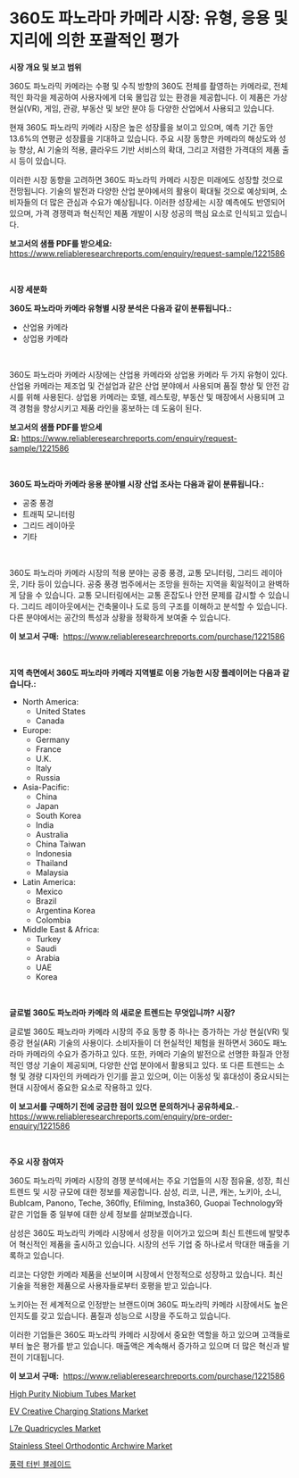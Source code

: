 <p><h1>360도 파노라마 카메라 시장: 유형, 응용 및 지리에 의한 포괄적인 평가</h1></p><p><strong>시장 개요 및 보고 범위</strong></p>
<p><p>360도 파노라믹 카메라는 수평 및 수직 방향의 360도 전체를 촬영하는 카메라로, 전체적인 화각을 제공하여 사용자에게 더욱 몰입감 있는 환경을 제공합니다. 이 제품은 가상 현실(VR), 게임, 관광, 부동산 및 보안 분야 등 다양한 산업에서 사용되고 있습니다. </p><p>현재 360도 파노라믹 카메라 시장은 높은 성장률을 보이고 있으며, 예측 기간 동안 13.6%의 연평균 성장률을 기대하고 있습니다. 주요 시장 동향은 카메라의 해상도와 성능 향상, AI 기술의 적용, 클라우드 기반 서비스의 확대, 그리고 저렴한 가격대의 제품 출시 등이 있습니다.</p><p>이러한 시장 동향을 고려하면 360도 파노라믹 카메라 시장은 미래에도 성장할 것으로 전망됩니다. 기술의 발전과 다양한 산업 분야에서의 활용이 확대될 것으로 예상되며, 소비자들의 더 많은 관심과 수요가 예상됩니다. 이러한 성장세는 시장 예측에도 반영되어 있으며, 가격 경쟁력과 혁신적인 제품 개발이 시장 성공의 핵심 요소로 인식되고 있습니다.</p></p>
<p><strong>보고서의 샘플 PDF를 받으세요:</strong> <a href="https://www.reliableresearchreports.com/enquiry/request-sample/1221586">https://www.reliableresearchreports.com/enquiry/request-sample/1221586</a></p>
<p>&nbsp;</p>
<p><strong>시장 세분화</strong></p>
<p><strong>360도 파노라마 카메라 유형별 시장 분석은 다음과 같이 분류됩니다.:</strong></p>
<p><ul><li>산업용 카메라</li><li>상업용 카메라</li></ul></p>
<p>&nbsp;</p>
<p><p>360도 파노라마 카메라 시장에는 산업용 카메라와 상업용 카메라 두 가지 유형이 있다. 산업용 카메라는 제조업 및 건설업과 같은 산업 분야에서 사용되며 품질 향상 및 안전 감시를 위해 사용된다. 상업용 카메라는 호텔, 레스토랑, 부동산 및 매장에서 사용되며 고객 경험을 향상시키고 제품 라인을 홍보하는 데 도움이 된다.</p></p>
<p><strong>보고서의 샘플 PDF를 받으세요:</strong>&nbsp;<a href="https://www.reliableresearchreports.com/enquiry/request-sample/1221586">https://www.reliableresearchreports.com/enquiry/request-sample/1221586</a></p>
<p>&nbsp;</p>
<p><strong> 360도 파노라마 카메라 응용 분야별 시장 산업 조사는 다음과 같이 분류됩니다.:</strong></p>
<p><ul><li>공중 풍경</li><li>트래픽 모니터링</li><li>그리드 레이아웃</li><li>기타</li></ul></p>
<p>&nbsp;</p>
<p><p>360도 파노라마 카메라 시장의 적용 분야는 공중 풍경, 교통 모니터링, 그리드 레이아웃, 기타 등이 있습니다. 공중 풍경 범주에서는 조망을 원하는 지역을 획일적이고 완벽하게 담을 수 있습니다. 교통 모니터링에서는 교통 혼잡도나 안전 문제를 감시할 수 있습니다. 그리드 레이아웃에서는 건축물이나 도로 등의 구조를 이해하고 분석할 수 있습니다. 다른 분야에서는 공간의 특성과 상황을 정확하게 보여줄 수 있습니다.</p></p>
<p><strong>이 보고서 구매:</strong>&nbsp; <a href="https://www.reliableresearchreports.com/purchase/1221586">https://www.reliableresearchreports.com/purchase/1221586</a></p>
<p>&nbsp;</p>
<p><strong>지역 측면에서 360도 파노라마 카메라 지역별로 이용 가능한 시장 플레이어는 다음과 같습니다.:</strong></p>
<p><ul>
    <li>
        North America:
        <ul>
            <li>United States</li>
            <li>Canada</li>
        </ul>
    </li>
    <li>
        Europe:
        <ul>
            <li>Germany</li>
            <li>France</li>
            <li>U.K.</li>
            <li>Italy</li>
            <li>Russia</li>
        </ul>
    </li>
    <li>
        Asia-Pacific:
        <ul>
            <li>China</li>
            <li>Japan</li>
            <li>South Korea</li>
            <li>India</li>
            <li>Australia</li>
            <li>China Taiwan</li>
            <li>Indonesia</li>
            <li>Thailand</li>
            <li>Malaysia</li>
        </ul>
    </li>
    <li>
        Latin America:
        <ul>
            <li>Mexico</li>
            <li>Brazil</li>
            <li>Argentina Korea</li>
            <li>Colombia</li>
        </ul>
    </li>
    <li>
        Middle East & Africa:
        <ul>
            <li>Turkey</li>
            <li>Saudi</li>
            <li>Arabia</li>
            <li>UAE</li>
            <li>Korea</li>
        </ul>
    </li>
    </ul></p>
<p>&nbsp;</p>
<p><strong>글로벌 360도 파노라마 카메라 의 새로운 트렌드는 무엇입니까? 시장?</strong></p>
<p><p>글로벌 360도 패노라마 카메라 시장의 주요 동향 중 하나는 증가하는 가상 현실(VR) 및 증강 현실(AR) 기술의 사용이다. 소비자들이 더 현실적인 체험을 원하면서 360도 패노라마 카메라의 수요가 증가하고 있다. 또한, 카메라 기술의 발전으로 선명한 화질과 안정적인 영상 기술이 제공되며, 다양한 산업 분야에서 활용되고 있다. 또 다른 트렌드는 소형 및 경량 디자인의 카메라가 인기를 끌고 있으며, 이는 이동성 및 휴대성이 중요시되는 현대 시장에서 중요한 요소로 작용하고 있다.</p></p>
<p><strong>이 보고서를 구매하기 전에 궁금한 점이 있으면 문의하거나 공유하세요.</strong>- <a href="https://www.reliableresearchreports.com/enquiry/pre-order-enquiry/1221586">https://www.reliableresearchreports.com/enquiry/pre-order-enquiry/1221586</a></p>
<p>&nbsp;</p>
<p><strong>주요 시장 참여자</strong></p>
<p><p>360도 파노라믹 카메라 시장의 경쟁 분석에서는 주요 기업들의 시장 점유율, 성장, 최신 트렌드 및 시장 규모에 대한 정보를 제공합니다. 삼성, 리코, 니콘, 캐논, 노키아, 소니, Bublcam, Panono, Teche, 360fly, Efilming, Insta360, Guopai Technology와 같은 기업들 중 일부에 대한 상세 정보를 살펴보겠습니다.</p><p>삼성은 360도 파노라믹 카메라 시장에서 성장을 이어가고 있으며 최신 트렌드에 발맞추어 혁신적인 제품을 출시하고 있습니다. 시장의 선두 기업 중 하나로서 막대한 매출을 기록하고 있습니다.</p><p>리코는 다양한 카메라 제품을 선보이며 시장에서 안정적으로 성장하고 있습니다. 최신 기술을 적용한 제품으로 사용자들로부터 호평을 받고 있습니다.</p><p>노키아는 전 세계적으로 인정받는 브랜드이며 360도 파노라믹 카메라 시장에서도 높은 인지도를 갖고 있습니다. 품질과 성능으로 시장을 주도하고 있습니다.</p><p>이러한 기업들은 360도 파노라믹 카메라 시장에서 중요한 역할을 하고 있으며 고객들로부터 높은 평가를 받고 있습니다. 매출액은 계속해서 증가하고 있으며 더 많은 혁신과 발전이 기대됩니다.</p></p>
<p><strong>이 보고서 구매:</strong>&nbsp;&nbsp;<a href="https://www.reliableresearchreports.com/purchase/1221586">https://www.reliableresearchreports.com/purchase/1221586</a></p>
<p><p><a href="https://issuu.com/reportprime-2/docs/high-purity-niobium-tubes-market-size-2030.pptx">High Purity Niobium Tubes Market</a></p><p><a href="https://github.com/RoccoManning/Market-Research-Report-List-3/blob/main/ev-creative-charging-stations-market.md">EV Creative Charging Stations Market</a></p><p><a href="https://github.com/gulaimolin/Market-Research-Report-List-3/blob/main/l7e-quadricycles-market.md">L7e Quadricycles Market</a></p><p><a href="https://view.publitas.com/reportprime-1/decoding-the-stainless-steel-orthodontic-archwire-market-a-deep-dive-into-the-latest-market-trends-market-segmentation-and-competitive-analysis/">Stainless Steel Orthodontic Archwire Market</a></p><p><a href="https://github.com/vs019sa3m8x/Market-Research-Report-List-1/blob/main/5499514188557.md">풍력 터빈 블레이드</a></p></p>
